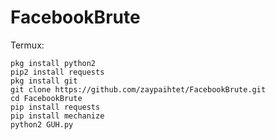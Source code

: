 # FacebookBrute
Termux:

    pkg install python2
    pip2 install requests
    pkg install git
    git clone https://github.com/zaypaihtet/FacebookBrute.git
    cd FacebookBrute
    pip install requests
    pip install mechanize
    python2 GUH.py

